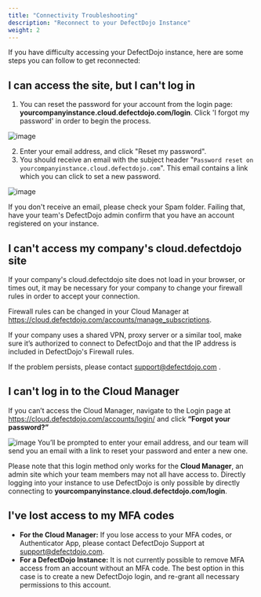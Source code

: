 ```yaml
---
title: "Connectivity Troubleshooting"
description: "Reconnect to your DefectDojo Instance"
weight: 2
---
```


If you have difficulty accessing your DefectDojo instance, here are some steps you can follow to get reconnected:

## I can access the site, but I can't log in

1. You can reset the password for your account from the login page: **yourcompanyinstance.cloud.defectdojo.com/login**. Click 'I forgot my password' in order to begin the process.
​

![image](images/Connectivity_Troubleshooting.png)

2. Enter your email address, and click "Reset my password".
​
3. You should receive an email with the subject header "`Password reset on yourcompanyinstance.cloud.defectdojo.com`". This email contains a link which you can click to set a new password.


![image](images/Connectivity_Troubleshooting_2.png)

If you don't receive an email, please check your Spam folder. Failing that, have your team's DefectDojo admin confirm that you have an account registered on your instance.



## I can't access my company's cloud.defectdojo site

If your company's cloud.defectdojo site does not load in your browser, or times out, it may be necessary for your company to change your firewall rules in order to accept your connection.

Firewall rules can be changed in your Cloud Manager at <https://cloud.defectdojo.com/accounts/manage_subscriptions>.

If your company uses a shared VPN, proxy server or a similar tool, make sure it’s authorized to connect to DefectDojo and that the IP address is included in DefectDojo's Firewall rules.

If the problem persists, please contact [support@defectdojo.com](mailto:support@defectdojo.com) .



## I can't log in to the Cloud Manager

If you can’t access the Cloud Manager, navigate to the Login page at <https://cloud.defectdojo.com/accounts/login/> and click **“Forgot your password?”**


![image](images/Connectivity_Troubleshooting_3.png)
You’ll be prompted to enter your email address, and our team will send you an email with a link to reset your password and enter a new one.

Please note that this login method only works for the **Cloud Manager**, an admin site which your team members may not all have access to. Directly logging into your instance to use DefectDojo is only possible by directly connecting to **yourcompanyinstance.cloud.defectdojo.com/login**.



## I've lost access to my MFA codes

* **For the Cloud Manager:** If you lose access to your MFA codes, or Authenticator App, please contact DefectDojo Support at [support@defectdojo.com](mailto:support@defectdojo.com).
* **For a DefectDojo Instance:** It is not currently possible to remove MFA access from an account without an MFA code. The best option in this case is to create a new DefectDojo login, and re\-grant all necessary permissions to this account.

